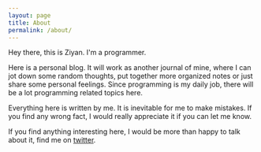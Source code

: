 ```yaml
---
layout: page
title: About
permalink: /about/
---
```

 
Hey there, this is Ziyan. I'm a programmer. 

Here is a personal blog. It will work as another journal of mine, where I can jot down some random thoughts, put together more organized notes or just share some personal feelings. Since programming is my daily job, there will be a lot programming related topics here. 

Everything here is written by me. It is inevitable for me to make mistakes. If you find any wrong fact, I would really appreciate it if you can let me know. 

If you find anything interesting here, I would be more than happy to talk about it, find me on [twitter](https://twitter.com/_noizy_w). 


